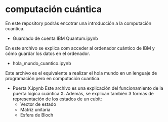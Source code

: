 # computación cuántica
En este repository podrás encotrar una introducción a la computación cuantica. 

  - Guardado de cuenta IBM Quantum.ipynb

En este archivo se explica com acceder al ordenador cuántico de IBM y cómo guardar los datos en el ordenador.

  - hola_mundo_cuantico.ipynb


Este archivo es el equivalente a realizar el hola mundo en un lenguaje de programación pero en computación cuantica. 
  - Puerta X.ipynb
Este archivo es una explicación del funcionamiento de la puerta lógica cuántica X. Además, se explican también 3 formas de representación de los estados de un cubit:
    - Vector de estado
    - Matriz unitaria
    - Esfera de Bloch
